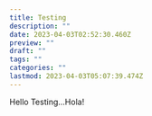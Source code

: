 ```yaml
---
title: Testing
description: ""
date: 2023-04-03T02:52:30.460Z
preview: ""
draft: ""
tags: ""
categories: ""
lastmod: 2023-04-03T05:07:39.474Z
---
```


Hello Testing...Hola!